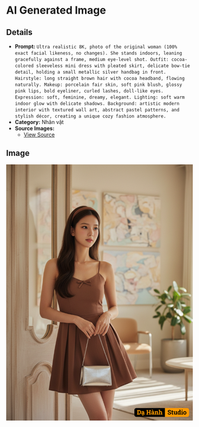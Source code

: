 # AI Generated Image

## Details
- **Prompt:** `Ultra realistic 8K, photo of the original woman (100% exact facial likeness, no changes). She stands indoors, leaning gracefully against a frame, medium eye-level shot. Outfit: cocoa-colored sleeveless mini dress with pleated skirt, delicate bow-tie detail, holding a small metallic silver handbag in front. Hairstyle: long straight brown hair with cocoa headband, flowing naturally. Makeup: porcelain fair skin, soft pink blush, glossy pink lips, bold eyeliner, curled lashes, doll-like eyes. Expression: soft, feminine, dreamy, elegant. Lighting: soft warm indoor glow with delicate shadows. Background: artistic modern interior with textured wall art, abstract pastel patterns, and stylish décor, creating a unique cozy fashion atmosphere.`
- **Category:** Nhân vật
- **Source Images:**
  - [View Source](https://raw.githubusercontent.com/lenzcomvth/Somethings/main/Models/Female/Female3.jpg)

## Image
![AI Generated Image](./image-2025-10-17T03-56-20-432Z-e3qic.png)